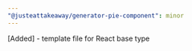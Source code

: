 ```yaml
---
"@justeattakeaway/generator-pie-component": minor
---
```


[Added] - template file for React base type
